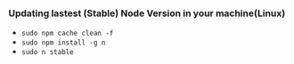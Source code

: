 ### Updating lastest (Stable) Node Version in your machine(Linux) ##

* ``` sudo npm cache clean -f ``` 
* ``` sudo npm install -g n  ```
* ``` sudo n stable ```
